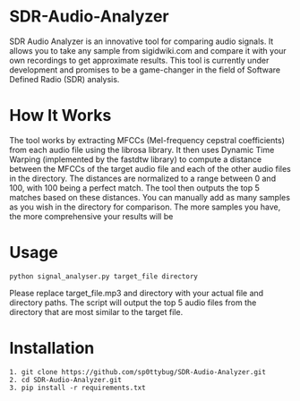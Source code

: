 # SDR-Audio-Analyzer
SDR Audio Analyzer is an innovative tool for comparing audio signals. It allows you to take any sample from sigidwiki.com and compare it with your own recordings to get approximate results. This tool is currently under development and promises to be a game-changer in the field of Software Defined Radio (SDR) analysis.

# How It Works
The tool works by extracting MFCCs (Mel-frequency cepstral coefficients) from each audio file using the librosa library. It then uses Dynamic Time Warping (implemented by the fastdtw library) to compute a distance between the MFCCs of the target audio file and each of the other audio files in the directory.
The distances are normalized to a range between 0 and 100, with 100 being a perfect match. The tool then outputs the top 5 matches based on these distances.
You can manually add as many samples as you wish in the directory for comparison. The more samples you have, the more comprehensive your results will be

# Usage
```
python signal_analyser.py target_file directory
```
Please replace target_file.mp3 and directory with your actual file and directory paths. The script will output the top 5 audio files from the directory that are most similar to the target file.

# Installation
```
1. git clone https://github.com/sp0ttybug/SDR-Audio-Analyzer.git
2. cd SDR-Audio-Analyzer.git
3. pip install -r requirements.txt
```
